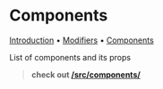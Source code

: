 # Components
[Introduction](1_Introduction.md) • [Modifiers](2_Modifiers.md) • <u>Components</u>

List of components and its props

> **check out [/src/components/](../src/components/)**